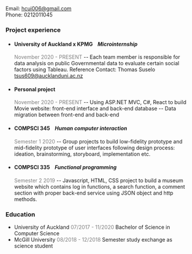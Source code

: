 Email: hcui006@gmail.com\
Phone: 0212011045

### Project experience
- #### University of Auckland x KPMG &nbsp;&nbsp;&nbsp;_Microinternship_
  <span style="color:grey">November 2020 - PRESENT</span>
  -- Each team member is responsible for data analysis on public Governmental data to evaluate certain social factors using Tableau.
  Reference Contact: Thomas Suselo tsus609@aucklanduni.ac.nz
- #### Personal project
  <span style="color:grey">November 2020 - PRESENT</span>
  -- Using ASP.NET MVC, C#, React to build Movie website: front-end interface and back-end database
  -- Data migration between front-end and back-end

- #### COMPSCI 345 &nbsp;&nbsp;&nbsp;_Human computer interaction_
  <span style="color:grey">Semester 1 2020</span>
  -- Group projects to build low-fidelity prototype and mid-fidelity prototype of user interfaces following design process: ideation, brainstorming, storyboard, implementation etc.

- #### COMPSCI 335  &nbsp;&nbsp;&nbsp;_Functional programming_
  <span style="color:grey">Semester 2 2019</span>
  -- Javascript, HTML, CSS project to build a museum website which contains log in functions, a search function, a comment section with proper back-end service using JSON object and http methods.

### Education
- University of Auckland
  <span style="color:grey">07/2017 - 11/2020</span>
  Bachelor of Science in Computer Science
- McGill University
  <span style="color:grey">08/2018 - 12/2018</span>
  Semester study exchange as science student
